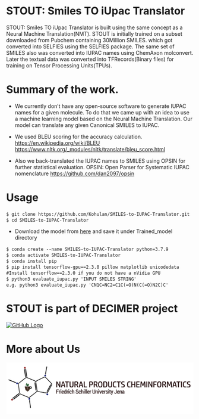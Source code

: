 # STOUT: Smiles TO iUpac Translator
STOUT: Smiles TO iUpac Translator is built using the same concept as a Neural Machine Translation(NMT). STOUT is initially trained on a subset downloaded from Pubchem containing 30Million SMILES. which got converted into SELFIES using the SELFIES package. The same set of SMILES also was converted into IUPAC names using ChemAxon molconvert. Later the textual data was converted into TFRecords(Binary files) for training on Tensor Processing Units(TPUs).

# Summary of the work.

- We currently don’t have any open-source software to generate IUPAC names for a given molecule. To do that we came up with an idea to use a machine learning model based on the Neural Machine Translation. Our model can translate any given Canonical SMILES to IUPAC.

- We used BLEU scoring for the accuracy calculation.
https://en.wikipedia.org/wiki/BLEU
https://www.nltk.org/_modules/nltk/translate/bleu_score.html

- Also we back-translated the IUPAC names to SMILES using OPSIN for further statistical evaluation.
OPSIN: Open Parser for Systematic IUPAC nomenclature
https://github.com/dan2097/opsin

# Usage

```
$ git clone https://github.com/Kohulan/SMILES-to-IUPAC-Translator.git
$ cd SMILES-to-IUPAC-Translator
```
- Download the model from [here](https://storage.cloud.google.com/tpu-test-koh/iupac/Trained_model/) and save it under Trained_model directory 
```
$ conda create --name SMILES-to-IUPAC-Translator python=3.7.9
$ conda activate SMILES-to-IUPAC-Translator
$ conda install pip
$ pip install tensorflow-gpu==2.3.0 pillow matplotlib unicodedata #Install tensorflow==2.3.0 if you do not have a nVidia GPU
$ python3 evaluate_iupac.py 'INPUT SMILES STRING'
e.g. python3 evaluate_iupac.py 'CN1C=NC2=C1C(=O)N(C(=O)N2C)C'
```

# STOUT is part of DECIMER project
[![GitHub Logo](https://github.com/Kohulan/DECIMER-Image-to-SMILES/raw/master/assets/DECIMER.gif)](https://kohulan.github.io/Decimer-Official-Site/)

# More about Us

[![GitHub Logo](https://github.com/Kohulan/DECIMER-Image-to-SMILES/blob/master/assets/CheminfGit.png?raw=true)](https://cheminf.uni-jena.de)
